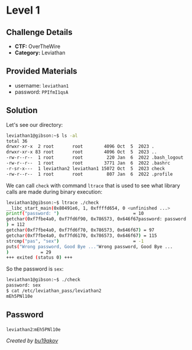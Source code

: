 # Level 1

## Challenge Details 

- **CTF:** OverTheWire
- **Category:** Leviathan

## Provided Materials

- username: `leviathan1`
- password: `PPIfmI1qsA`

## Solution

Let's see our directory:

```sh
leviathan1@gibson:~$ ls -al
total 36
drwxr-xr-x  2 root       root        4096 Oct  5  2023 .
drwxr-xr-x 83 root       root        4096 Oct  5  2023 ..
-rw-r--r--  1 root       root         220 Jan  6  2022 .bash_logout
-rw-r--r--  1 root       root        3771 Jan  6  2022 .bashrc
-r-sr-x---  1 leviathan2 leviathan1 15072 Oct  5  2023 check
-rw-r--r--  1 root       root         807 Jan  6  2022 .profile
```

We can call `check` with command `ltrace` that is used to see what library calls are made during binary execution:

```sh
leviathan1@gibson:~$ ltrace ./check
__libc_start_main(0x80491e6, 1, 0xffffd654, 0 <unfinished ...>
printf("password: ")                            = 10
getchar(0xf7fbe4a0, 0xf7fd6f90, 0x786573, 0x646f67password: password
) = 112
getchar(0xf7fbe4a0, 0xf7fd6f70, 0x786573, 0x646f67) = 97
getchar(0xf7fbe4a0, 0xf7fd6170, 0x786573, 0x646f67) = 115
strcmp("pas", "sex")                            = -1
puts("Wrong password, Good Bye ..."Wrong password, Good Bye ...
)            = 29
+++ exited (status 0) +++
```

So the password is `sex`:

```sh
leviathan1@gibson:~$ ./check
password: sex
$ cat /etc/leviathan_pass/leviathan2
mEh5PNl10e
```

## Password

`leviathan2`:`mEh5PNl10e`

*Created by [bu19akov](https://github.com/bu19akov)*